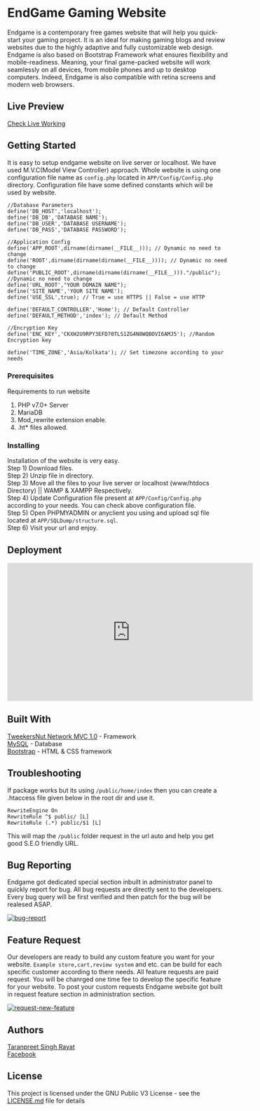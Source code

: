 # EndGame Gaming Website

Endgame is a contemporary free games website that will help you quick-start your gaming project. It is an ideal for making gaming blogs and review websites due to the highly adaptive and fully customizable web design. Endgame is also based on Bootstrap Framework what ensures flexibility and mobile-readiness. Meaning, your final game-packed website will work seamlessly on all devices, from mobile phones and up to desktop computers. Indeed, Endgame is also compatible with retina screens and modern web browsers.

## Live Preview
[Check Live Working](https://tweekersnut-tutorial.ml)

## Getting Started

It is easy to setup endgame website on live server or localhost. We have used M.V.C(Model View Controller) approach. Whole website is using one configuration file name as ``` config.php ``` located in ``` APP/Config/Config.php ``` directory. 
Configuration file have some defined constants which will be used by website.

``` Example Configuration File
//Database Parameters
define('DB_HOST','localhost');
define('DB_DB','DATABASE NAME');
define('DB_USER','DATABASE USERNAME');
define('DB_PASS','DATABASE PASSWORD');

//Application Config
define('APP_ROOT',dirname(dirname(__FILE__))); // Dynamic no need to change
define('ROOT',dirname(dirname(dirname(__FILE__)))); // Dynamic no need to change
define('PUBLIC_ROOT',dirname(dirname(dirname(__FILE__)))."/public"); //Dynamic no need to change
define('URL_ROOT',"YOUR DOMAIN NAME");
define('SITE_NAME','YOUR SITE NAME');
define('USE_SSL',true); // True = use HTTPS || False = use HTTP

define('DEFAULT_CONTROLLER','Home'); // Default Controller
define('DEFAULT_METHOD','index'); // Default Method

//Encryption Key
define('ENC_KEY','CKXH2U9RPY3EFD70TLS1ZG4N8WQBOVI6AMJ5'); //Random Encryption key

define('TIME_ZONE','Asia/Kolkata'); // Set timezone according to your needs
```

### Prerequisites
Requirements to run website
1. PHP v7.0+ Server
2. MariaDB
3. Mod_rewrite extension enable.
4. .ht* files allowed.

### Installing
Installation of the website is very easy. <br />
Step 1) Download files. <br />
Step 2) Unzip file in directory. <br />
Step 3) Move all the files to your live server or localhost (www/htdocs Directory) || WAMP & XAMPP Respectively. <br />
Step 4) Update Configuration file present at ```APP/Config/Config.php``` according to your needs. You can check above configuration file.<br />
Step 5) Open PHPMYADMIN or anyclient you using and upload sql file located at ```APP/SQLDump/structure.sql```.<br />
Step 6) Visit your url and enjoy.<br />

## Deployment

<iframe width="560" height="315" src="https://www.youtube.com/embed/DQEO94BauFk" frameborder="0" allow="accelerometer; autoplay; encrypted-media; gyroscope; picture-in-picture" allowfullscreen></iframe>

## Built With
[TweekersNut Network MVC 1.0](https://tweekersnut.com/) - Framework <br />
[MySQL](https://mysql.com) - Database <br />
[Bootstrap](https://getbootstrap.com/) - HTML & CSS framework <br />

## Troubleshooting

If package works but its using ```/public/home/index``` then you can create a .htaccess file given below in the root dir and use it.
```
RewriteEngine On
RewriteRule ^$ public/ [L]
RewriteRule (.*) public/$1 [L]
```
This will map the ```/public``` folder request in the url auto and help you get good S.E.O friendly URL.

## Bug Reporting

Endgame got dedicated special section inbuilt in administrator panel to quickly report for bug. All bug requests are directly sent to the developers. Every bug query will be first verified and then patch for the bug will be realesed ASAP.

<a href="https://ibb.co/mJPWf47"><img src="https://i.ibb.co/WnRJmf1/bug-report.png" alt="bug-report" border="0"></a>

## Feature Request

Our developers are ready to build any custom feature you want for your website. ```Example store,cart,review system``` and etc. can be build for each specific customer according to there needs. All feature requests are paid request. You will be chanrged one time fee to develop the specific feature for your website. To post your custom requests Endgame website got built in request feature section in administration section.

<a href="https://ibb.co/RSfPdYT"><img src="https://i.ibb.co/KGd7Sbx/request-new-feature.png" alt="request-new-feature" border="0"></a>

## Authors
[Taranpreet Singh Rayat](https://taranpreetsingh.com/) <br />
[Facebook](https://www.facebook.com/taranpreet126) <br />

## License

This project is licensed under the GNU Public V3 License - see the [LICENSE.md](LICENSE) file for details
